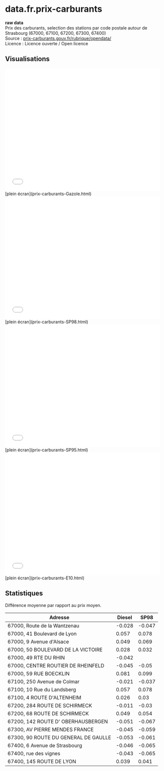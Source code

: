 # data.fr.prix-carburants

**raw data**  
Prix des carburants, selection des stations par code postale autour de Strasbourg (67000, 67100, 67200, 67300, 67400)  
Source : [prix-carburants.gouv.fr/rubrique/opendata/](https://www.prix-carburants.gouv.fr/rubrique/opendata/)  
Licence : Licence ouverte / Open licence  

## Visualisations

<iframe src="prix-carburants-Gazole.html" width="100%" height="400" scrolling="no" style="border:none;">Gazole</iframe>
[plein écran](prix-carburants-Gazole.html)

<iframe src="prix-carburants-SP98.html" width="100%" height="400" scrolling="no" style="border:none;">SP98</iframe>
[plein écran](prix-carburants-SP98.html)

<iframe src="prix-carburants-SP95.html" width="100%" height="400" scrolling="no" style="border:none;">SP95</iframe>
[plein écran](prix-carburants-SP95.html)

<iframe src="prix-carburants-E10.html" width="100%" height="400" scrolling="no" style="border:none;">E10</iframe>
[plein écran](prix-carburants-E10.html)


## Statistiques
Différence moyenne par rapport au prix moyen.

|Adresse                                 | Diesel | SP98   | 
|----------------------------------------|--------|--------|
|67000, Route de la Wantzenau            |  -0.028|  -0.047|
|67000, 41 Boulevard de Lyon             |   0.057|   0.078|
|67000, 9 Avenue d'Alsace                |   0.049|   0.069|
|67000, 50 BOULEVARD DE LA VICTOIRE      |   0.028|   0.032|
|67000, 49 RTE DU RHIN                   |  -0.042|        |
|67000, CENTRE ROUTIER DE RHEINFELD      |  -0.045|   -0.05|
|67000, 59 RUE BOECKLIN                  |   0.081|   0.099|
|67100, 250 Avenue de Colmar             |  -0.021|  -0.037|
|67100, 10 Rue du Landsberg              |   0.057|   0.078|
|67100, 4 ROUTE D'ALTENHEIM              |   0.026|    0.03|
|67200, 284 ROUTE DE SCHIRMECK           |  -0.011|   -0.03|
|67200, 68 ROUTE DE SCHIRMECK            |   0.049|   0.054|
|67200, 142 ROUTE D' OBERHAUSBERGEN      |  -0.051|  -0.067|
|67300, AV PIERRE MENDES FRANCE          |  -0.045|  -0.059|
|67300, 90 ROUTE DU GENERAL DE GAULLE    |  -0.053|  -0.061|
|67400, 6 Avenue de Strasbourg           |  -0.046|  -0.065|
|67400, rue des vignes                   |  -0.043|  -0.065|
|67400, 145 ROUTE DE LYON                |   0.039|   0.041|
